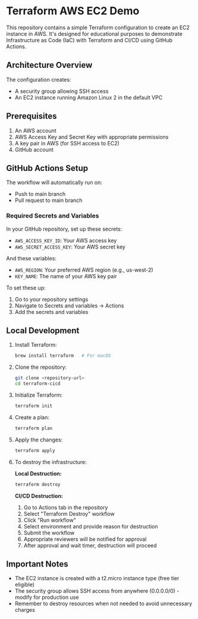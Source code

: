 # Terraform AWS EC2 Demo

This repository contains a simple Terraform configuration to create an EC2 instance in AWS. It's designed for educational purposes to demonstrate Infrastructure as Code (IaC) with Terraform and CI/CD using GitHub Actions.

## Architecture Overview

The configuration creates:
- A security group allowing SSH access
- An EC2 instance running Amazon Linux 2 in the default VPC

## Prerequisites

1. An AWS account
2. AWS Access Key and Secret Key with appropriate permissions
3. A key pair in AWS (for SSH access to EC2)
4. GitHub account

## GitHub Actions Setup

The workflow will automatically run on:
- Push to main branch
- Pull request to main branch

### Required Secrets and Variables

In your GitHub repository, set up these secrets:
- `AWS_ACCESS_KEY_ID`: Your AWS access key
- `AWS_SECRET_ACCESS_KEY`: Your AWS secret key

And these variables:
- `AWS_REGION`: Your preferred AWS region (e.g., us-west-2)
- `KEY_NAME`: The name of your AWS key pair

To set these up:
1. Go to your repository settings
2. Navigate to Secrets and variables → Actions
3. Add the secrets and variables

## Local Development

1. Install Terraform:
   ```bash
   brew install terraform   # For macOS
   ```

2. Clone the repository:
   ```bash
   git clone <repository-url>
   cd terraform-cicd
   ```

3. Initialize Terraform:
   ```bash
   terraform init
   ```

4. Create a plan:
   ```bash
   terraform plan
   ```

5. Apply the changes:
   ```bash
   terraform apply
   ```

6. To destroy the infrastructure:

   **Local Destruction:**
   ```bash
   terraform destroy
   ```

   **CI/CD Destruction:**
   1. Go to Actions tab in the repository
   2. Select "Terraform Destroy" workflow
   3. Click "Run workflow"
   4. Select environment and provide reason for destruction
   5. Submit the workflow
   6. Appropriate reviewers will be notified for approval
   7. After approval and wait timer, destruction will proceed

## Important Notes

- The EC2 instance is created with a t2.micro instance type (free tier eligible)
- The security group allows SSH access from anywhere (0.0.0.0/0) - modify for production use
- Remember to destroy resources when not needed to avoid unnecessary charges
